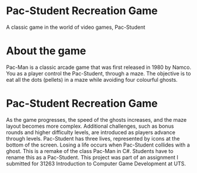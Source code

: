 # Pac-Student Recreation Game
A classic game in the world of video games, Pac-Student
# About the game
Pac-Man is a classic arcade game that was first released in 1980 by Namco. You as a player control the Pac-Student, through a maze. The objective is to eat all the dots (pellets) in a maze while avoiding four colourful ghosts.
# Pac-Student Recreation Game
As the game progresses, the speed of the ghosts increases, and the maze layout becomes more complex. Additional challenges, such as bonus rounds and higher difficulty levels, are introduced as players advance through levels. Pac-Student has three lives, represented by icons at the bottom of the screen. Losing a life occurs when Pac-Student collides with a ghost.
This is a remake of the class Pac-Man in C#. Students have to rename this as a Pac-Student. This project was part of an assignment I submitted for 31263 Introduction to Computer Game Development at UTS.
